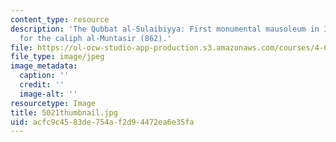 ```yaml
---
content_type: resource
description: 'The Qubbat al-Sulaibiyya: First monumental mausoleum in Islam, built
  for the caliph al-Muntasir (862).'
file: https://ol-ocw-studio-app-production.s3.amazonaws.com/courses/4-614-religious-architecture-and-islamic-cultures-fall-2002/acfc9c4583de754af2d94472ea6e35fa_5021thumbnail.jpg
file_type: image/jpeg
image_metadata:
  caption: ''
  credit: ''
  image-alt: ''
resourcetype: Image
title: 5021thumbnail.jpg
uid: acfc9c45-83de-754a-f2d9-4472ea6e35fa
---
```

